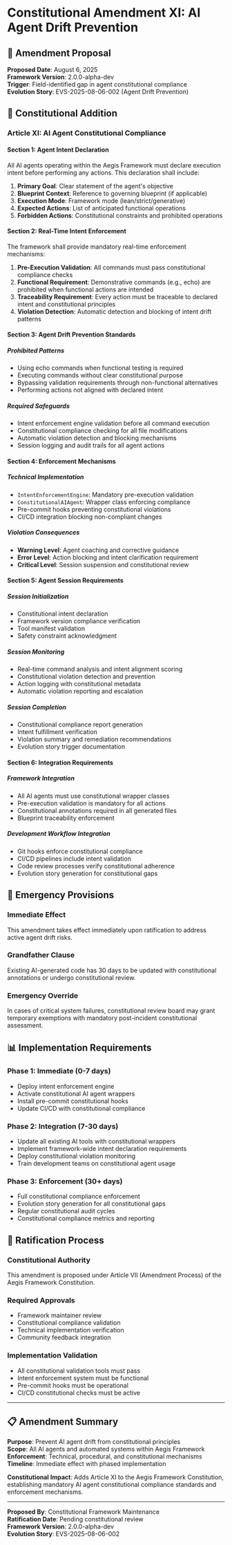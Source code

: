 <!--
@aegisFrameworkVersion: 2.3.0-alpha-dev
@intent: Constitutional amendment addressing AI agent drift and intent enforcement
@context: Response to identified field gap in agent constitutional compliance
-->

# Constitutional Amendment XI: AI Agent Drift Prevention

## 📜 Amendment Proposal

**Proposed Date**: August 6, 2025  
**Framework Version**: 2.0.0-alpha-dev  
**Trigger**: Field-identified gap in agent constitutional compliance  
**Evolution Story**: EVS-2025-08-06-002 (Agent Drift Prevention)

## 🎯 Constitutional Addition

### Article XI: AI Agent Constitutional Compliance

#### Section 1: Agent Intent Declaration
All AI agents operating within the Aegis Framework must declare execution intent before performing any actions. This declaration shall include:

1. **Primary Goal**: Clear statement of the agent's objective
2. **Blueprint Context**: Reference to governing blueprint (if applicable)
3. **Execution Mode**: Framework mode (lean/strict/generative)
4. **Expected Actions**: List of anticipated functional operations
5. **Forbidden Actions**: Constitutional constraints and prohibited operations

#### Section 2: Real-Time Intent Enforcement
The framework shall provide mandatory real-time enforcement mechanisms:

1. **Pre-Execution Validation**: All commands must pass constitutional compliance checks
2. **Functional Requirement**: Demonstrative commands (e.g., echo) are prohibited when functional actions are intended
3. **Traceability Requirement**: Every action must be traceable to declared intent and constitutional principles
4. **Violation Detection**: Automatic detection and blocking of intent drift patterns

#### Section 3: Agent Drift Prevention Standards

##### **Prohibited Patterns**
- Using echo commands when functional testing is required
- Executing commands without clear constitutional purpose  
- Bypassing validation requirements through non-functional alternatives
- Performing actions not aligned with declared intent

##### **Required Safeguards**
- Intent enforcement engine validation before all command execution
- Constitutional compliance checking for all file modifications
- Automatic violation detection and blocking mechanisms
- Session logging and audit trails for all agent actions

#### Section 4: Enforcement Mechanisms

##### **Technical Implementation**
- `IntentEnforcementEngine`: Mandatory pre-execution validation
- `ConstitutionalAIAgent`: Wrapper class enforcing compliance
- Pre-commit hooks preventing constitutional violations
- CI/CD integration blocking non-compliant changes

##### **Violation Consequences**
- **Warning Level**: Agent coaching and corrective guidance
- **Error Level**: Action blocking and intent clarification requirement
- **Critical Level**: Session suspension and constitutional review

#### Section 5: Agent Session Requirements

##### **Session Initialization**
- Constitutional intent declaration
- Framework version compliance verification
- Tool manifest validation
- Safety constraint acknowledgment

##### **Session Monitoring**
- Real-time command analysis and intent alignment scoring
- Constitutional violation detection and prevention
- Action logging with constitutional metadata
- Automatic violation reporting and escalation

##### **Session Completion**
- Constitutional compliance report generation
- Intent fulfillment verification
- Violation summary and remediation recommendations
- Evolution story trigger documentation

#### Section 6: Integration Requirements

##### **Framework Integration**
- All AI agents must use constitutional wrapper classes
- Pre-execution validation is mandatory for all actions
- Constitutional annotations required in all generated files
- Blueprint traceability enforcement

##### **Development Workflow Integration**
- Git hooks enforce constitutional compliance
- CI/CD pipelines include intent validation
- Code review processes verify constitutional adherence
- Evolution story generation for constitutional gaps

## 🚨 Emergency Provisions

### Immediate Effect
This amendment takes effect immediately upon ratification to address active agent drift risks.

### Grandfather Clause
Existing AI-generated code has 30 days to be updated with constitutional annotations or undergo constitutional review.

### Emergency Override
In cases of critical system failures, constitutional review board may grant temporary exemptions with mandatory post-incident constitutional assessment.

## 📊 Implementation Requirements

### Phase 1: Immediate (0-7 days)
- Deploy intent enforcement engine
- Activate constitutional AI agent wrappers
- Install pre-commit constitutional hooks
- Update CI/CD with constitutional compliance

### Phase 2: Integration (7-30 days)
- Update all existing AI tools with constitutional wrappers
- Implement framework-wide intent declaration requirements
- Deploy constitutional violation monitoring
- Train development teams on constitutional agent usage

### Phase 3: Enforcement (30+ days)
- Full constitutional compliance enforcement
- Evolution story generation for all constitutional gaps
- Regular constitutional audit cycles
- Constitutional compliance metrics and reporting

## 🔄 Ratification Process

### Constitutional Authority
This amendment is proposed under Article VII (Amendment Process) of the Aegis Framework Constitution.

### Required Approvals
- Framework maintainer review
- Constitutional compliance validation
- Technical implementation verification
- Community feedback integration

### Implementation Validation
- All constitutional validation tools must pass
- Intent enforcement system must be functional
- Pre-commit hooks must be operational
- CI/CD constitutional checks must be active

---

## 📋 Amendment Summary

**Purpose**: Prevent AI agent drift from constitutional principles  
**Scope**: All AI agents and automated systems within Aegis Framework  
**Enforcement**: Technical, procedural, and constitutional mechanisms  
**Timeline**: Immediate effect with phased implementation  

**Constitutional Impact**: Adds Article XI to the Aegis Framework Constitution, establishing mandatory AI agent constitutional compliance standards and enforcement mechanisms.

---

**Proposed By**: Constitutional Framework Maintenance  
**Ratification Date**: Pending constitutional review  
**Framework Version**: 2.0.0-alpha-dev  
**Evolution Story**: EVS-2025-08-06-002
